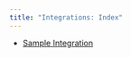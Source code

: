 ```yaml
---
title: "Integrations: Index"
---
```

- [Sample Integration](../integrations/integration_template.md)